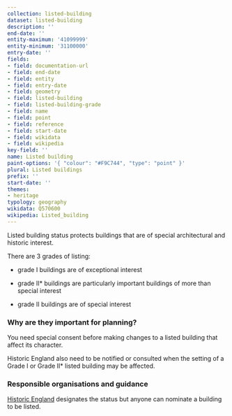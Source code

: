 ```yaml
---
collection: listed-building
dataset: listed-building
description: ''
end-date: ''
entity-maximum: '41099999'
entity-minimum: '31100000'
entry-date: ''
fields:
- field: documentation-url
- field: end-date
- field: entity
- field: entry-date
- field: geometry
- field: listed-building
- field: listed-building-grade
- field: name
- field: point
- field: reference
- field: start-date
- field: wikidata
- field: wikipedia
key-field: ''
name: Listed building
paint-options: '{ "colour": "#F9C744", "type": "point" }'
plural: Listed buildings
prefix: ''
start-date: ''
themes:
- heritage
typology: geography
wikidata: Q570600
wikipedia: Listed_building
---
```


Listed building status protects buildings that are of special architectural and historic interest. 

There are 3 grades of listing:

-   grade I buildings are of exceptional interest

-   grade II* buildings are particularly important buildings of more than special interest

-   grade II buildings are of special interest

### Why are they important for planning?

You need special consent before making changes to a listed building that affect its character. 

Historic England also need to be notified or consulted when the setting of a Grade I or Grade II* listed building may be affected.

### Responsible organisations and guidance

[Historic England](https://historicengland.org.uk/)  designates the status but anyone can nominate a building to be listed.
